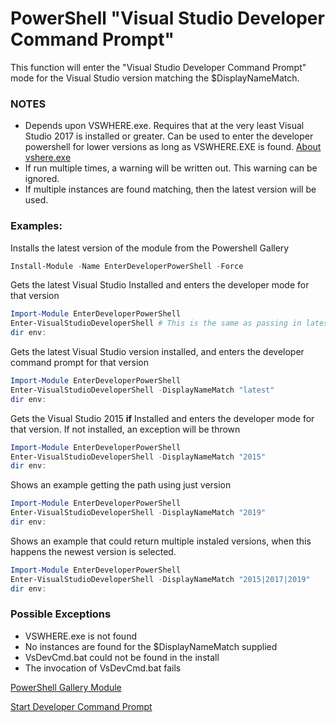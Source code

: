 # PowerShell "Visual Studio Developer Command Prompt"
This function will enter the "Visual Studio Developer Command Prompt" mode for the Visual Studio version matching the $DisplayNameMatch. 

### NOTES
- Depends upon VSWHERE.exe. Requires that at the very least Visual Studio 2017 is installed or greater. Can be used to enter the developer powershell for lower versions as long as VSWHERE.EXE is found. [About vshere.exe](https://docs.microsoft.com/en-us/visualstudio/install/tools-for-managing-visual-studio-instances?using-vswhereexe)
- If run multiple times, a warning will be written out. This warning can be ignored.
- If multiple instances are found matching, then the latest version will be used.

### Examples: 

Installs the latest version of the module from the Powershell Gallery
```powershell
Install-Module -Name EnterDeveloperPowerShell -Force
```

Gets the latest Visual Studio Installed and enters the developer mode for that version
```powershell
Import-Module EnterDeveloperPowerShell
Enter-VisualStudioDeveloperShell # This is the same as passing in latest
dir env:
```

Gets the latest Visual Studio version installed, and enters the developer command prompt for that version
```powershell
Import-Module EnterDeveloperPowerShell
Enter-VisualStudioDeveloperShell -DisplayNameMatch "latest"
dir env:
```

Gets the Visual Studio 2015 **if** Installed and enters the developer mode for that version. If not installed, an exception will be thrown
```powershell
Import-Module EnterDeveloperPowerShell
Enter-VisualStudioDeveloperShell -DisplayNameMatch "2015"
dir env:
```

Shows an example getting the path using just version
```powershell
Import-Module EnterDeveloperPowerShell
Enter-VisualStudioDeveloperShell -DisplayNameMatch "2019"
dir env:
```

Shows an example that could return multiple instaled versions, when this happens the newest version is selected.
```powershell
Import-Module EnterDeveloperPowerShell
Enter-VisualStudioDeveloperShell -DisplayNameMatch "2015|2017|2019"
dir env:
```

### Possible Exceptions
- VSWHERE.exe is not found
- No instances are found for the $DisplayNameMatch supplied
- VsDevCmd.bat could not be found in the install
- The invocation of VsDevCmd.bat fails

[PowerShell Gallery Module](https://www.powershellgallery.com/packages/EnterDeveloperPowerShell/)

[Start Developer Command Prompt](https://github.com/Microsoft/vswhere/wiki/Start-Developer-Command-Prompt)

